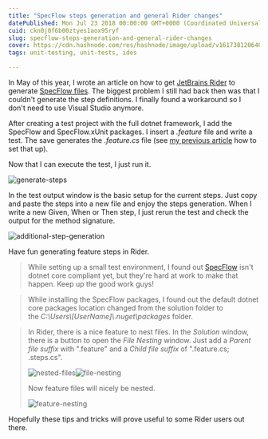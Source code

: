 ```yaml
---
title: "SpecFlow steps generation and general Rider changes"
datePublished: Mon Jul 23 2018 00:00:00 GMT+0000 (Coordinated Universal Time)
cuid: ckn0j0f6b00ztyes1aox95ryf
slug: specflow-steps-generation-and-general-rider-changes
cover: https://cdn.hashnode.com/res/hashnode/image/upload/v1617381206400/eXKAGvgAJ.jpeg
tags: unit-testing, unit-tests, ides

---
```



In May of this year, I wrote an article on how to get [JetBrains Rider](https://www.jetbrains.com/rider/) to generate [SpecFlow files](http://kenbonny.net/2018/05/28/generating-specflow-files-in-rider/). The biggest problem I still had back then was that I couldn't generate the step definitions. I finally found a workaround so I don't need to use Visual Studio anymore.

After creating a test project with the full dotnet framework, I add the SpecFlow and SpecFlow.xUnit packages. I insert a _.feature_ file and write a test. The save generates the _.feature.cs_ file (see [my previous article](http://kenbonny.net/2018/05/28/generating-specflow-files-in-rider/) how to set that up).

Now that I can execute the test, I just run it.

![generate-steps](https://cdn.hashnode.com/res/hashnode/image/upload/v1617381199121/6Vk8jNaLf.jpeg)

In the test output window is the basic setup for the current steps. Just copy and paste the steps into a new file and enjoy the steps generation. When I write a new Given, When or Then step, I just rerun the test and check the output for the method signature.

![additional-step-generation](https://cdn.hashnode.com/res/hashnode/image/upload/v1617381200720/6tsXHh8Ec.jpeg)

Have fun generating feature steps in Rider.

> While setting up a small test environment, I found out [SpecFlow](https://specflow.org/) isn't dotnet core compliant yet, but they're hard at work to make that happen. Keep up the good work guys!

> While installing the SpecFlow packages, I found out the default dotnet core packages location changed from the solution folder to the _C:\\Users\\\[UserName\]\\.nuget\\packages_ folder.

> In Rider, there is a nice feature to nest files. In the _Solution_ window, there is a button to open the _File Nesting_ window. Just add a _Parent file suffix_ with ".feature" and a _Child file suffix_ of ".feature.cs; .steps.cs".
> 
> ![nested-files](https://cdn.hashnode.com/res/hashnode/image/upload/v1617381202204/AqTEcCOCP.jpeg)![file-nesting](https://cdn.hashnode.com/res/hashnode/image/upload/v1617381203627/sc1KAan1q.jpeg)
> 
> Now feature files will nicely be nested.
> 
> ![feature-nesting](https://cdn.hashnode.com/res/hashnode/image/upload/v1617381205117/u8IneVApr.jpeg)

Hopefully these tips and tricks will prove useful to some Rider users out there.
